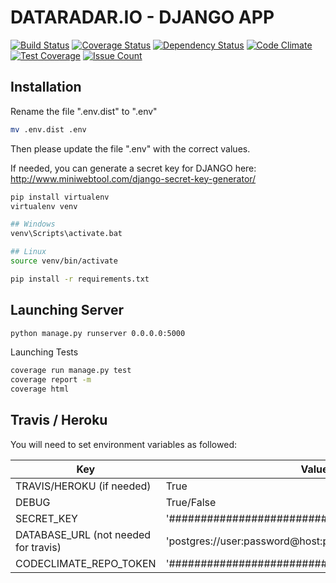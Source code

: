 DATARADAR.IO - DJANGO APP
====================

[![Build Status](https://travis-ci.com/DEKHTIARJonathan/RSS-Manager.svg?token=Mwzs9s5gJEGyrsnoybN5&branch=django_app)](https://travis-ci.com/DEKHTIARJonathan/RSS-Manager)
[![Coverage Status](https://coveralls.io/repos/github/DEKHTIARJonathan/django_starter_app/badge.svg?branch=master)](https://coveralls.io/github/DEKHTIARJonathan/django_starter_app?branch=master)
[![Dependency Status](https://gemnasium.com/badges/github.com/DEKHTIARJonathan/django_starter_app.svg)](https://gemnasium.com/github.com/DEKHTIARJonathan/django_starter_app)
[![Code Climate](https://codeclimate.com/github/DEKHTIARJonathan/django_starter_app/badges/gpa.svg)](https://codeclimate.com/github/DEKHTIARJonathan/django_starter_app)
[![Test Coverage](https://codeclimate.com/github/DEKHTIARJonathan/django_starter_app/badges/coverage.svg)](https://codeclimate.com/github/DEKHTIARJonathan/django_starter_app/coverage)
[![Issue Count](https://codeclimate.com/github/DEKHTIARJonathan/django_starter_app/badges/issue_count.svg)](https://codeclimate.com/github/DEKHTIARJonathan/django_starter_app)

## Installation

Rename the file ".env.dist" to ".env"
```sh
mv .env.dist .env
```

Then please update the file ".env" with the correct values.

If needed, you can generate a secret key for DJANGO here: http://www.miniwebtool.com/django-secret-key-generator/

```sh
pip install virtualenv
virtualenv venv

## Windows
venv\Scripts\activate.bat

## Linux
source venv/bin/activate

pip install -r requirements.txt
```

## Launching Server

```sh
python manage.py runserver 0.0.0.0:5000
```

Launching Tests

```sh
coverage run manage.py test
coverage report -m
coverage html
```

## Travis / Heroku

You will need to set environment variables as followed:

| Key                                    | Value                                            |
|----------------------------------------|--------------------------------------------------|
| TRAVIS/HEROKU (if needed)              | True                                             |
| DEBUG                                  | True/False                                       |
| SECRET_KEY                             | '##############################################' |
| DATABASE_URL (not needed for travis)   | 'postgres://user:password@host:port/Database'    |
| CODECLIMATE_REPO_TOKEN                 | '##############################################' |
